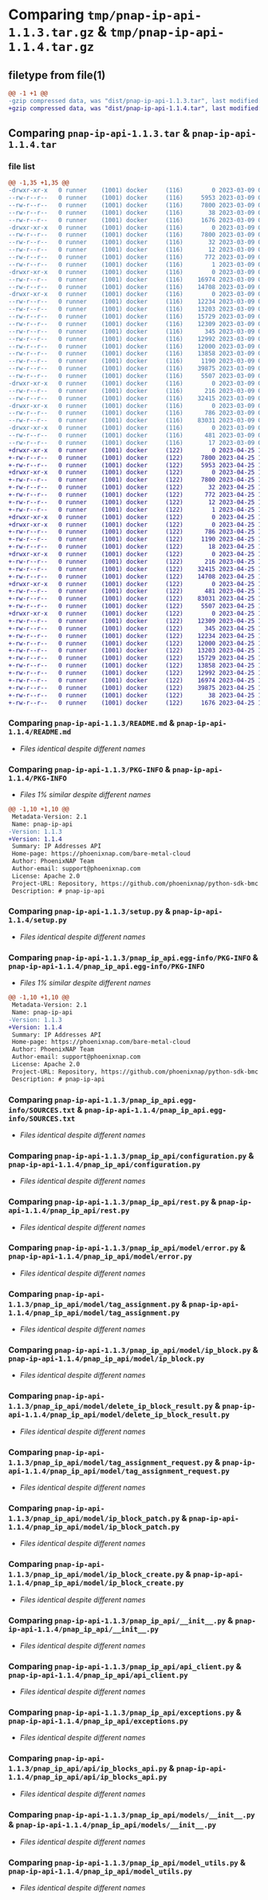 # Comparing `tmp/pnap-ip-api-1.1.3.tar.gz` & `tmp/pnap-ip-api-1.1.4.tar.gz`

## filetype from file(1)

```diff
@@ -1 +1 @@
-gzip compressed data, was "dist/pnap-ip-api-1.1.3.tar", last modified: Thu Mar  9 08:58:29 2023, max compression
+gzip compressed data, was "dist/pnap-ip-api-1.1.4.tar", last modified: Tue Apr 25 13:57:56 2023, max compression
```

## Comparing `pnap-ip-api-1.1.3.tar` & `pnap-ip-api-1.1.4.tar`

### file list

```diff
@@ -1,35 +1,35 @@
-drwxr-xr-x   0 runner    (1001) docker     (116)        0 2023-03-09 08:58:29.000000 pnap-ip-api-1.1.3/
--rw-r--r--   0 runner    (1001) docker     (116)     5953 2023-03-09 08:58:19.000000 pnap-ip-api-1.1.3/README.md
--rw-r--r--   0 runner    (1001) docker     (116)     7800 2023-03-09 08:58:29.000000 pnap-ip-api-1.1.3/PKG-INFO
--rw-r--r--   0 runner    (1001) docker     (116)       38 2023-03-09 08:58:29.000000 pnap-ip-api-1.1.3/setup.cfg
--rw-r--r--   0 runner    (1001) docker     (116)     1676 2023-03-09 08:58:19.000000 pnap-ip-api-1.1.3/setup.py
-drwxr-xr-x   0 runner    (1001) docker     (116)        0 2023-03-09 08:58:29.000000 pnap-ip-api-1.1.3/pnap_ip_api.egg-info/
--rw-r--r--   0 runner    (1001) docker     (116)     7800 2023-03-09 08:58:28.000000 pnap-ip-api-1.1.3/pnap_ip_api.egg-info/PKG-INFO
--rw-r--r--   0 runner    (1001) docker     (116)       32 2023-03-09 08:58:28.000000 pnap-ip-api-1.1.3/pnap_ip_api.egg-info/requires.txt
--rw-r--r--   0 runner    (1001) docker     (116)       12 2023-03-09 08:58:28.000000 pnap-ip-api-1.1.3/pnap_ip_api.egg-info/top_level.txt
--rw-r--r--   0 runner    (1001) docker     (116)      772 2023-03-09 08:58:28.000000 pnap-ip-api-1.1.3/pnap_ip_api.egg-info/SOURCES.txt
--rw-r--r--   0 runner    (1001) docker     (116)        1 2023-03-09 08:58:28.000000 pnap-ip-api-1.1.3/pnap_ip_api.egg-info/dependency_links.txt
-drwxr-xr-x   0 runner    (1001) docker     (116)        0 2023-03-09 08:58:29.000000 pnap-ip-api-1.1.3/pnap_ip_api/
--rw-r--r--   0 runner    (1001) docker     (116)    16974 2023-03-09 08:58:19.000000 pnap-ip-api-1.1.3/pnap_ip_api/configuration.py
--rw-r--r--   0 runner    (1001) docker     (116)    14708 2023-03-09 08:58:19.000000 pnap-ip-api-1.1.3/pnap_ip_api/rest.py
-drwxr-xr-x   0 runner    (1001) docker     (116)        0 2023-03-09 08:58:29.000000 pnap-ip-api-1.1.3/pnap_ip_api/model/
--rw-r--r--   0 runner    (1001) docker     (116)    12234 2023-03-09 08:58:19.000000 pnap-ip-api-1.1.3/pnap_ip_api/model/error.py
--rw-r--r--   0 runner    (1001) docker     (116)    13203 2023-03-09 08:58:19.000000 pnap-ip-api-1.1.3/pnap_ip_api/model/tag_assignment.py
--rw-r--r--   0 runner    (1001) docker     (116)    15729 2023-03-09 08:58:19.000000 pnap-ip-api-1.1.3/pnap_ip_api/model/ip_block.py
--rw-r--r--   0 runner    (1001) docker     (116)    12309 2023-03-09 08:58:19.000000 pnap-ip-api-1.1.3/pnap_ip_api/model/delete_ip_block_result.py
--rw-r--r--   0 runner    (1001) docker     (116)      345 2023-03-09 08:58:19.000000 pnap-ip-api-1.1.3/pnap_ip_api/model/__init__.py
--rw-r--r--   0 runner    (1001) docker     (116)    12992 2023-03-09 08:58:19.000000 pnap-ip-api-1.1.3/pnap_ip_api/model/tag_assignment_request.py
--rw-r--r--   0 runner    (1001) docker     (116)    12000 2023-03-09 08:58:19.000000 pnap-ip-api-1.1.3/pnap_ip_api/model/ip_block_patch.py
--rw-r--r--   0 runner    (1001) docker     (116)    13858 2023-03-09 08:58:19.000000 pnap-ip-api-1.1.3/pnap_ip_api/model/ip_block_create.py
--rw-r--r--   0 runner    (1001) docker     (116)     1190 2023-03-09 08:58:19.000000 pnap-ip-api-1.1.3/pnap_ip_api/__init__.py
--rw-r--r--   0 runner    (1001) docker     (116)    39875 2023-03-09 08:58:19.000000 pnap-ip-api-1.1.3/pnap_ip_api/api_client.py
--rw-r--r--   0 runner    (1001) docker     (116)     5507 2023-03-09 08:58:19.000000 pnap-ip-api-1.1.3/pnap_ip_api/exceptions.py
-drwxr-xr-x   0 runner    (1001) docker     (116)        0 2023-03-09 08:58:29.000000 pnap-ip-api-1.1.3/pnap_ip_api/api/
--rw-r--r--   0 runner    (1001) docker     (116)      216 2023-03-09 08:58:19.000000 pnap-ip-api-1.1.3/pnap_ip_api/api/__init__.py
--rw-r--r--   0 runner    (1001) docker     (116)    32415 2023-03-09 08:58:19.000000 pnap-ip-api-1.1.3/pnap_ip_api/api/ip_blocks_api.py
-drwxr-xr-x   0 runner    (1001) docker     (116)        0 2023-03-09 08:58:29.000000 pnap-ip-api-1.1.3/pnap_ip_api/models/
--rw-r--r--   0 runner    (1001) docker     (116)      786 2023-03-09 08:58:19.000000 pnap-ip-api-1.1.3/pnap_ip_api/models/__init__.py
--rw-r--r--   0 runner    (1001) docker     (116)    83031 2023-03-09 08:58:19.000000 pnap-ip-api-1.1.3/pnap_ip_api/model_utils.py
-drwxr-xr-x   0 runner    (1001) docker     (116)        0 2023-03-09 08:58:29.000000 pnap-ip-api-1.1.3/pnap_ip_api/apis/
--rw-r--r--   0 runner    (1001) docker     (116)      481 2023-03-09 08:58:19.000000 pnap-ip-api-1.1.3/pnap_ip_api/apis/__init__.py
--rw-r--r--   0 runner    (1001) docker     (116)       17 2023-03-09 08:58:19.000000 pnap-ip-api-1.1.3/pnap_ip_api/version.py
+drwxr-xr-x   0 runner    (1001) docker     (122)        0 2023-04-25 13:57:56.000000 pnap-ip-api-1.1.4/
+-rw-r--r--   0 runner    (1001) docker     (122)     7800 2023-04-25 13:57:56.000000 pnap-ip-api-1.1.4/PKG-INFO
+-rw-r--r--   0 runner    (1001) docker     (122)     5953 2023-04-25 13:57:44.000000 pnap-ip-api-1.1.4/README.md
+drwxr-xr-x   0 runner    (1001) docker     (122)        0 2023-04-25 13:57:56.000000 pnap-ip-api-1.1.4/pnap_ip_api.egg-info/
+-rw-r--r--   0 runner    (1001) docker     (122)     7800 2023-04-25 13:57:56.000000 pnap-ip-api-1.1.4/pnap_ip_api.egg-info/PKG-INFO
+-rw-r--r--   0 runner    (1001) docker     (122)       32 2023-04-25 13:57:56.000000 pnap-ip-api-1.1.4/pnap_ip_api.egg-info/requires.txt
+-rw-r--r--   0 runner    (1001) docker     (122)      772 2023-04-25 13:57:56.000000 pnap-ip-api-1.1.4/pnap_ip_api.egg-info/SOURCES.txt
+-rw-r--r--   0 runner    (1001) docker     (122)       12 2023-04-25 13:57:56.000000 pnap-ip-api-1.1.4/pnap_ip_api.egg-info/top_level.txt
+-rw-r--r--   0 runner    (1001) docker     (122)        1 2023-04-25 13:57:56.000000 pnap-ip-api-1.1.4/pnap_ip_api.egg-info/dependency_links.txt
+drwxr-xr-x   0 runner    (1001) docker     (122)        0 2023-04-25 13:57:56.000000 pnap-ip-api-1.1.4/pnap_ip_api/
+drwxr-xr-x   0 runner    (1001) docker     (122)        0 2023-04-25 13:57:56.000000 pnap-ip-api-1.1.4/pnap_ip_api/models/
+-rw-r--r--   0 runner    (1001) docker     (122)      786 2023-04-25 13:57:44.000000 pnap-ip-api-1.1.4/pnap_ip_api/models/__init__.py
+-rw-r--r--   0 runner    (1001) docker     (122)     1190 2023-04-25 13:57:44.000000 pnap-ip-api-1.1.4/pnap_ip_api/__init__.py
+-rw-r--r--   0 runner    (1001) docker     (122)       18 2023-04-25 13:57:44.000000 pnap-ip-api-1.1.4/pnap_ip_api/version.py
+drwxr-xr-x   0 runner    (1001) docker     (122)        0 2023-04-25 13:57:56.000000 pnap-ip-api-1.1.4/pnap_ip_api/api/
+-rw-r--r--   0 runner    (1001) docker     (122)      216 2023-04-25 13:57:44.000000 pnap-ip-api-1.1.4/pnap_ip_api/api/__init__.py
+-rw-r--r--   0 runner    (1001) docker     (122)    32415 2023-04-25 13:57:44.000000 pnap-ip-api-1.1.4/pnap_ip_api/api/ip_blocks_api.py
+-rw-r--r--   0 runner    (1001) docker     (122)    14708 2023-04-25 13:57:44.000000 pnap-ip-api-1.1.4/pnap_ip_api/rest.py
+drwxr-xr-x   0 runner    (1001) docker     (122)        0 2023-04-25 13:57:56.000000 pnap-ip-api-1.1.4/pnap_ip_api/apis/
+-rw-r--r--   0 runner    (1001) docker     (122)      481 2023-04-25 13:57:44.000000 pnap-ip-api-1.1.4/pnap_ip_api/apis/__init__.py
+-rw-r--r--   0 runner    (1001) docker     (122)    83031 2023-04-25 13:57:44.000000 pnap-ip-api-1.1.4/pnap_ip_api/model_utils.py
+-rw-r--r--   0 runner    (1001) docker     (122)     5507 2023-04-25 13:57:44.000000 pnap-ip-api-1.1.4/pnap_ip_api/exceptions.py
+drwxr-xr-x   0 runner    (1001) docker     (122)        0 2023-04-25 13:57:56.000000 pnap-ip-api-1.1.4/pnap_ip_api/model/
+-rw-r--r--   0 runner    (1001) docker     (122)    12309 2023-04-25 13:57:44.000000 pnap-ip-api-1.1.4/pnap_ip_api/model/delete_ip_block_result.py
+-rw-r--r--   0 runner    (1001) docker     (122)      345 2023-04-25 13:57:44.000000 pnap-ip-api-1.1.4/pnap_ip_api/model/__init__.py
+-rw-r--r--   0 runner    (1001) docker     (122)    12234 2023-04-25 13:57:44.000000 pnap-ip-api-1.1.4/pnap_ip_api/model/error.py
+-rw-r--r--   0 runner    (1001) docker     (122)    12000 2023-04-25 13:57:44.000000 pnap-ip-api-1.1.4/pnap_ip_api/model/ip_block_patch.py
+-rw-r--r--   0 runner    (1001) docker     (122)    13203 2023-04-25 13:57:44.000000 pnap-ip-api-1.1.4/pnap_ip_api/model/tag_assignment.py
+-rw-r--r--   0 runner    (1001) docker     (122)    15729 2023-04-25 13:57:44.000000 pnap-ip-api-1.1.4/pnap_ip_api/model/ip_block.py
+-rw-r--r--   0 runner    (1001) docker     (122)    13858 2023-04-25 13:57:44.000000 pnap-ip-api-1.1.4/pnap_ip_api/model/ip_block_create.py
+-rw-r--r--   0 runner    (1001) docker     (122)    12992 2023-04-25 13:57:44.000000 pnap-ip-api-1.1.4/pnap_ip_api/model/tag_assignment_request.py
+-rw-r--r--   0 runner    (1001) docker     (122)    16974 2023-04-25 13:57:44.000000 pnap-ip-api-1.1.4/pnap_ip_api/configuration.py
+-rw-r--r--   0 runner    (1001) docker     (122)    39875 2023-04-25 13:57:44.000000 pnap-ip-api-1.1.4/pnap_ip_api/api_client.py
+-rw-r--r--   0 runner    (1001) docker     (122)       38 2023-04-25 13:57:56.000000 pnap-ip-api-1.1.4/setup.cfg
+-rw-r--r--   0 runner    (1001) docker     (122)     1676 2023-04-25 13:57:44.000000 pnap-ip-api-1.1.4/setup.py
```

### Comparing `pnap-ip-api-1.1.3/README.md` & `pnap-ip-api-1.1.4/README.md`

 * *Files identical despite different names*

### Comparing `pnap-ip-api-1.1.3/PKG-INFO` & `pnap-ip-api-1.1.4/PKG-INFO`

 * *Files 1% similar despite different names*

```diff
@@ -1,10 +1,10 @@
 Metadata-Version: 2.1
 Name: pnap-ip-api
-Version: 1.1.3
+Version: 1.1.4
 Summary: IP Addresses API
 Home-page: https://phoenixnap.com/bare-metal-cloud
 Author: PhoenixNAP Team
 Author-email: support@phoenixnap.com
 License: Apache 2.0
 Project-URL: Repository, https://github.com/phoenixnap/python-sdk-bmc
 Description: # pnap-ip-api
```

### Comparing `pnap-ip-api-1.1.3/setup.py` & `pnap-ip-api-1.1.4/setup.py`

 * *Files identical despite different names*

### Comparing `pnap-ip-api-1.1.3/pnap_ip_api.egg-info/PKG-INFO` & `pnap-ip-api-1.1.4/pnap_ip_api.egg-info/PKG-INFO`

 * *Files 1% similar despite different names*

```diff
@@ -1,10 +1,10 @@
 Metadata-Version: 2.1
 Name: pnap-ip-api
-Version: 1.1.3
+Version: 1.1.4
 Summary: IP Addresses API
 Home-page: https://phoenixnap.com/bare-metal-cloud
 Author: PhoenixNAP Team
 Author-email: support@phoenixnap.com
 License: Apache 2.0
 Project-URL: Repository, https://github.com/phoenixnap/python-sdk-bmc
 Description: # pnap-ip-api
```

### Comparing `pnap-ip-api-1.1.3/pnap_ip_api.egg-info/SOURCES.txt` & `pnap-ip-api-1.1.4/pnap_ip_api.egg-info/SOURCES.txt`

 * *Files identical despite different names*

### Comparing `pnap-ip-api-1.1.3/pnap_ip_api/configuration.py` & `pnap-ip-api-1.1.4/pnap_ip_api/configuration.py`

 * *Files identical despite different names*

### Comparing `pnap-ip-api-1.1.3/pnap_ip_api/rest.py` & `pnap-ip-api-1.1.4/pnap_ip_api/rest.py`

 * *Files identical despite different names*

### Comparing `pnap-ip-api-1.1.3/pnap_ip_api/model/error.py` & `pnap-ip-api-1.1.4/pnap_ip_api/model/error.py`

 * *Files identical despite different names*

### Comparing `pnap-ip-api-1.1.3/pnap_ip_api/model/tag_assignment.py` & `pnap-ip-api-1.1.4/pnap_ip_api/model/tag_assignment.py`

 * *Files identical despite different names*

### Comparing `pnap-ip-api-1.1.3/pnap_ip_api/model/ip_block.py` & `pnap-ip-api-1.1.4/pnap_ip_api/model/ip_block.py`

 * *Files identical despite different names*

### Comparing `pnap-ip-api-1.1.3/pnap_ip_api/model/delete_ip_block_result.py` & `pnap-ip-api-1.1.4/pnap_ip_api/model/delete_ip_block_result.py`

 * *Files identical despite different names*

### Comparing `pnap-ip-api-1.1.3/pnap_ip_api/model/tag_assignment_request.py` & `pnap-ip-api-1.1.4/pnap_ip_api/model/tag_assignment_request.py`

 * *Files identical despite different names*

### Comparing `pnap-ip-api-1.1.3/pnap_ip_api/model/ip_block_patch.py` & `pnap-ip-api-1.1.4/pnap_ip_api/model/ip_block_patch.py`

 * *Files identical despite different names*

### Comparing `pnap-ip-api-1.1.3/pnap_ip_api/model/ip_block_create.py` & `pnap-ip-api-1.1.4/pnap_ip_api/model/ip_block_create.py`

 * *Files identical despite different names*

### Comparing `pnap-ip-api-1.1.3/pnap_ip_api/__init__.py` & `pnap-ip-api-1.1.4/pnap_ip_api/__init__.py`

 * *Files identical despite different names*

### Comparing `pnap-ip-api-1.1.3/pnap_ip_api/api_client.py` & `pnap-ip-api-1.1.4/pnap_ip_api/api_client.py`

 * *Files identical despite different names*

### Comparing `pnap-ip-api-1.1.3/pnap_ip_api/exceptions.py` & `pnap-ip-api-1.1.4/pnap_ip_api/exceptions.py`

 * *Files identical despite different names*

### Comparing `pnap-ip-api-1.1.3/pnap_ip_api/api/ip_blocks_api.py` & `pnap-ip-api-1.1.4/pnap_ip_api/api/ip_blocks_api.py`

 * *Files identical despite different names*

### Comparing `pnap-ip-api-1.1.3/pnap_ip_api/models/__init__.py` & `pnap-ip-api-1.1.4/pnap_ip_api/models/__init__.py`

 * *Files identical despite different names*

### Comparing `pnap-ip-api-1.1.3/pnap_ip_api/model_utils.py` & `pnap-ip-api-1.1.4/pnap_ip_api/model_utils.py`

 * *Files identical despite different names*

